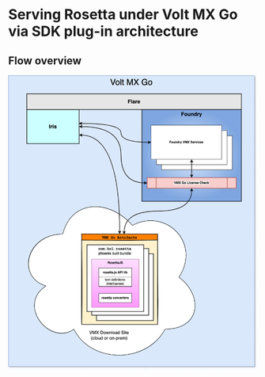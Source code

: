 # Serving Rosetta under Volt MX Go via SDK plug-in architecture

## Flow overview

![](../assets/images/vfrosetta.png)